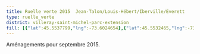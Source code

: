 ```yaml
---
title: Ruelle verte 2015  Jean-Talon/Louis-Hébert/Iberville/Everett
type: ruelle_verte
district: villeray-saint-michel-parc-extension
fill: [{"lat":45.5537799,"lng":-73.6024654},{"lat":45.5532465,"lng":-73.6029053},{"lat":45.5535169,"lng":-73.6026692},{"lat":45.5541856,"lng":-73.6042678},{"lat":45.5539602,"lng":-73.6044502},{"lat":45.5544485,"lng":-73.6040425}]
---
```


Aménagements pour septembre 2015.